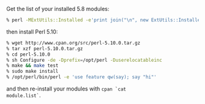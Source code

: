 Get the list of your installed 5.8 modules:

```sh
% perl -MExtUtils::Installed -e'print join("\n", new ExtUtils::Installed->modules)' > module.list
```

then install Perl 5.10:

```sh
% wget http://www.cpan.org/src/perl-5.10.0.tar.gz
% tar xzf perl-5.10.0.tar.gz
% cd perl-5.10.0
% sh Configure -de -Dprefix=/opt/perl -Duserelocatableinc
% make && make test
% sudo make install
% /opt/perl/bin/perl -e 'use feature qw(say); say "hi"'
```

and then re-install your modules with <code>cpan \`cat module.list\`</code>.
